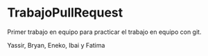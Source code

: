 # TrabajoPullRequest
Primer trabajo en equipo para practicar el trabajo en equipo con git.

Yassir, Bryan, Eneko, Ibai y Fatima
